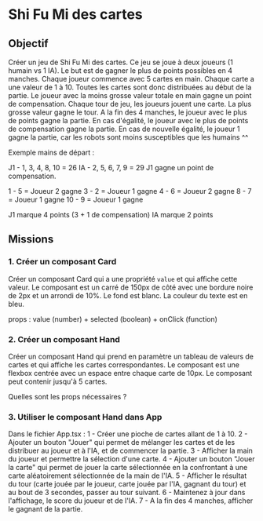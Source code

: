 # Shi Fu Mi des cartes

## Objectif

Créer un jeu de Shi Fu Mi des cartes.
Ce jeu se joue à deux joueurs (1 humain vs 1 IA).
Le but est de gagner le plus de points possibles en 4 manches.
Chaque joueur commence avec 5 cartes en main. Chaque carte a une valeur de 1 à 10.
Toutes les cartes sont donc distribuées au début de la partie.
Le joueur avec la moins grosse valeur totale en main gagne un point de compensation. 
Chaque tour de jeu, les joueurs jouent une carte. La plus grosse valeur gagne le tour.
A la fin des 4 manches, le joueur avec le plus de points gagne la partie.
En cas d'égalité, le joueur avec le plus de points de compensation gagne la partie.
En cas de nouvelle égalité, le joueur 1 gagne la partie, car les robots sont moins susceptibles que les humains ^^

Exemple mains de départ :

J1 - 1, 3, 4, 8, 10 = 26
IA - 2, 5, 6, 7, 9 = 29
J1 gagne un point de compensation.

1 - 5 = Joueur 2 gagne
3 - 2 = Joueur 1 gagne
4 - 6 = Joueur 2 gagne
8 - 7 = Joueur 1 gagne
10 - 9 = Joueur 1 gagne

J1 marque 4 points (3 + 1 de compensation)
IA marque 2 points

## Missions

### 1. Créer un composant Card

Créer un composant Card qui a une propriété `value` et qui affiche cette valeur.
Le composant est un carré de 150px de côté avec une bordure noire de 2px et un arrondi de 10%.
Le fond est blanc. La couleur du texte est en bleu.

props : value (number) + selected (boolean) + onClick (function)

### 2. Créer un composant Hand

Créer un composant Hand qui prend en paramètre un tableau de valeurs de cartes et qui affiche les cartes correspondantes.
Le composant est une flexbox centrée avec un espace entre chaque carte de 10px.
Le composant peut contenir jusqu'à 5 cartes.

Quelles sont les props nécessaires ?

### 3. Utiliser le composant Hand dans App

Dans le fichier App.tsx :
1 - Créer une pioche de cartes allant de 1 à 10.
2 - Ajouter un bouton "Jouer" qui permet de mélanger les cartes et de les distribuer au joueur et à l'IA, et de commencer la partie.
3 - Afficher la main du joueur et permettre la sélection d'une carte.
4 - Ajouter un bouton "Jouer la carte" qui permet de jouer la carte sélectionnée en la confrontant à une carte aléatoirement sélectionnée de la main de l'IA. 
5 - Afficher le résultat du tour (carte jouée par le joueur, carte jouée par l'IA, gagnant du tour) et au bout de 3 secondes, passer au tour suivant.
6 - Maintenez à jour dans l'affichage, le score du joueur et de l'IA.
7 - A la fin des 4 manches, afficher le gagnant de la partie.